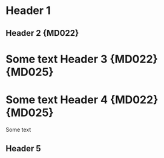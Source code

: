 Header 1
========

Header 2 {MD022}
----------------
Some text
Header 3 {MD022} {MD025}
========================
Some text
Header 4 {MD022} {MD025}
========================
Some text

Header 5
--------